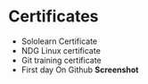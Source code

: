 # Certificates
* Sololearn Certificate
* NDG Linux certificate
* Git training certificate
* First day On Github **Screenshot**
